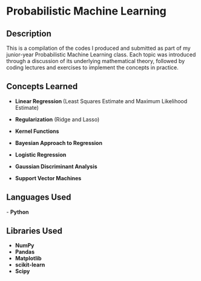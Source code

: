 <h1>Probabilistic Machine Learning</h1>

<h2>Description</h2>
This is a compilation of the codes I produced and submitted as part of my junior-year Probabilistic Machine Learning class. Each topic was introduced through a discussion of its underlying mathematical theory, followed by coding lectures and exercises to implement the concepts in practice.

<br />


<h2>Concepts Learned</h2>

- <b>Linear Regression </b> (Least Squares Estimate and Maximum Likelihood Estimate)

- <b>Regularization</b> (Ridge and Lasso)

- <b>Kernel Functions</b>

- <b>Bayesian Approach to Regression</b>

- <b>Logistic Regression</b>

- <b>Gaussian Discriminant Analysis</b>

- <b>Support Vector Machines</b>

<h2>Languages Used</h2>
- <b>Python </b> 

<h2>Libraries Used </h2>

- <b>NumPy</b>
- <b>Pandas</b>
- <b>Matplotlib</b>
- <b>scikit-learn</b>
- <b>Scipy</b>
